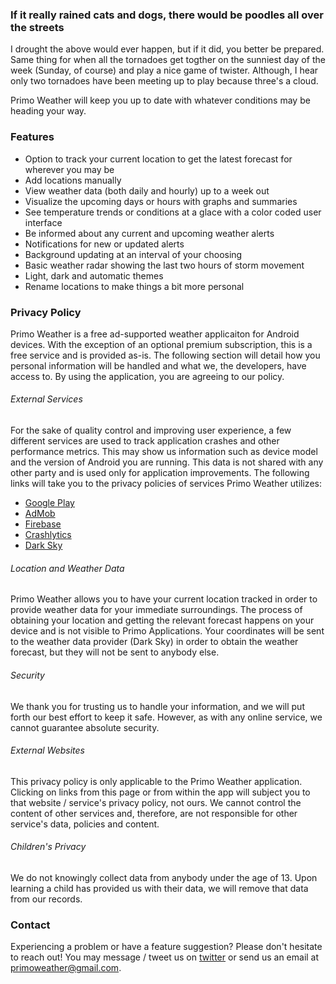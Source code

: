 ### If it really rained cats and dogs, there would be poodles all over the streets

I drought the above would ever happen, but if it did, you better be prepared. Same thing for when all the tornadoes get togther on the sunniest day of the week (Sunday, of course) and play a nice game of twister. Although, I hear only two tornadoes have been meeting up to play because three's a cloud.

Primo Weather will keep you up to date with whatever conditions may be heading your way.

### Features

- Option to track your current location to get the latest forecast for wherever you may be
- Add locations manually
- View weather data (both daily and hourly) up to a week out
- Visualize the upcoming days or hours with graphs and summaries
- See temperature trends or conditions at a glace with a color coded user interface
- Be informed about any current and upcoming weather alerts
- Notifications for new or updated alerts
- Background updating at an interval of your choosing
- Basic weather radar showing the last two hours of storm movement
- Light, dark and automatic themes
- Rename locations to make things a bit more personal

### Privacy Policy

Primo Weather is a free ad-supported weather applicaiton for Android devices. With the exception of an optional premium subscription, this is a free service and is provided as-is. The following section will detail how you personal information will be handled and what we, the developers, have access to. By using the application, you are agreeing to our policy.

###### External Services

For the sake of quality control and improving user experience, a few different services are used to track application crashes and other performance metrics. This may show us information such as device model and the version of Android you are running. This data is not shared with any other party and is used only for application improvements. The following links will take you to the privacy policies of services Primo Weather utilizes: 

* [Google Play](https://policies.google.com/privacy?hl=en)
* [AdMob](https://policies.google.com/privacy?hl=en)
* [Firebase](https://policies.google.com/privacy?hl=en)
* [Crashlytics](https://policies.google.com/privacy?hl=en)
* [Dark Sky](https://www.google.com/url?q=https%3A%2F%2Fdarksky.net%2Fprivacy&sa=D&sntz=1&usg=AFQjCNHSXABlKY5OGEHqou3LlhgcnwD_kg)

###### Location and Weather Data

Primo Weather allows you to have your current location tracked in order to provide weather data for your immediate surroundings. The process of obtaining your location and getting the relevant forecast happens on your device and is not visible to Primo Applications. Your coordinates will be sent to the weather data provider (Dark Sky) in order to obtain the weather forecast, but they will not be sent to anybody else.

###### Security

We thank you for trusting us to handle your information, and we will put forth our best effort to keep it safe. However, as with any online service, we cannot guarantee absolute security.

###### External Websites

This privacy policy is only applicable to the Primo Weather application. Clicking on links from this page or from within the app will subject you to that website / service's privacy policy, not ours. We cannot control the content of other services and, therefore, are not responsible for other service's data, policies and content.

###### Children's Privacy

We do not knowingly collect data from anybody under the age of 13. Upon learning a child has provided us with their data, we will remove that data from our records.

### Contact

Experiencing a problem or have a feature suggestion? Please don't hesitate to reach out! You may message / tweet us on [twitter](https://twitter.com/primodev) or send us an email at primoweather@gmail.com.

